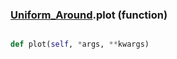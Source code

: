 ### [Uniform_Around](Uniform_Around.md).plot (function)


```py

def plot(self, *args, **kwargs)

```


